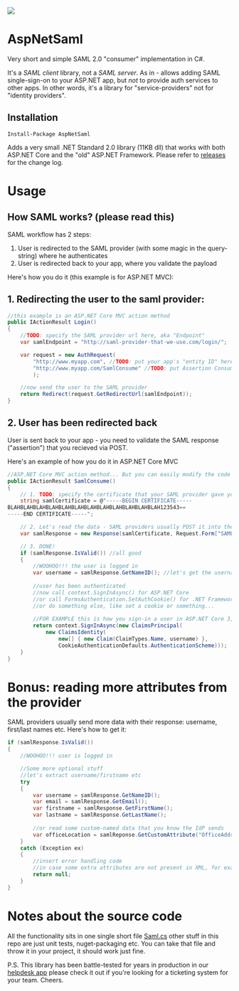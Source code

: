 ![](https://github.com/jitbit/AspNetSaml/actions/workflows/dotnet.yml/badge.svg)

# AspNetSaml

Very short and simple SAML 2.0 "consumer" implementation in C#.

It's a *SAML client* library, not a *SAML server*. As in - allows adding SAML single-sign-on to your ASP.NET app, but *not* to provide auth services to other apps. In other words, it's a library for "service-providers" not for "identity providers".

## Installation

`Install-Package AspNetSaml`

Adds a very small .NET Standard 2.0 library (11KB dll) that works with both ASP.NET Core and the "old" ASP.NET Framework. Please refer to [releases](https://github.com/jitbit/AspNetSaml/releases) for the change log.

# Usage

## How SAML works? (please read this)

SAML workflow has 2 steps:

1. User is redirected to the SAML provider (with some magic in the query-string) where he authenticates
2. User is redirected back to your app, where you validate the payload

Here's how you do it (this example is for ASP.NET MVC):

## 1. Redirecting the user to the saml provider:

```c#
//this example is an ASP.NET Core MVC action method
public IActionResult Login()
{
	//TODO: specify the SAML provider url here, aka "Endpoint"
	var samlEndpoint = "http://saml-provider-that-we-use.com/login/";

	var request = new AuthRequest(
		"http://www.myapp.com", //TODO: put your app's "entity ID" here
		"http://www.myapp.com/SamlConsume" //TODO: put Assertion Consumer URL (where the provider should redirect users after authenticating)
		);

	//now send the user to the SAML provider
	return Redirect(request.GetRedirectUrl(samlEndpoint));
}
```

## 2. User has been redirected back

User is sent back to your app - you need to validate the SAML response ("assertion") that you recieved via POST.

Here's an example of how you do it in ASP.NET Core MVC

```c#
//ASP.NET Core MVC action method... But you can easily modify the code for old .NET Framework, Web-forms etc.
public IActionResult SamlConsume()
{
	// 1. TODO: specify the certificate that your SAML provider gave you
	string samlCertificate = @"-----BEGIN CERTIFICATE-----
BLAHBLAHBLAHBLAHBLAHBLAHBLAHBLAHBLAHBLAHBLAHBLAH123543==
-----END CERTIFICATE-----";

	// 2. Let's read the data - SAML providers usually POST it into the "SAMLResponse" var
	var samlResponse = new Response(samlCertificate, Request.Form["SAMLResponse"]);

	// 3. DONE!
	if (samlResponse.IsValid()) //all good
	{
		//WOOHOO!!! the user is logged in
		var username = samlResponse.GetNameID(); //let's get the username
		
		//user has been authenticated
		//now call context.SignInAsync() for ASP.NET Core
		//or call FormsAuthentication.SetAuthCookie() for .NET Framework
		//or do something else, like set a cookie or something...
		
		//FOR EXAMPLE this is how you sign-in a user in ASP.NET Core 3,5,6,7
		return context.SignInAsync(new ClaimsPrincipal(
			new ClaimsIdentity(
				new[] { new Claim(ClaimTypes.Name, username) },
				CookieAuthenticationDefaults.AuthenticationScheme)));
	}
}
```

# Bonus: reading more attributes from the provider

SAML providers usually send more data with their response: username, first/last names etc. Here's how to get it:

```c#
if (samlResponse.IsValid())
{
	//WOOHOO!!! user is logged in

	//Some more optional stuff
	//let's extract username/firstname etc
	try
	{
		var username = samlResponse.GetNameID();
		var email = samlResponse.GetEmail();
		var firstname = samlResponse.GetFirstName();
		var lastname = samlResponse.GetLastName();
		
		//or read some custom-named data that you know the IdP sends
		var officeLocation = samlReponse.GetCustomAttribute("OfficeAddress");
	}
	catch (Exception ex)
	{
		//insert error handling code
		//in case some extra attributes are not present in XML, for example
		return null;
	}
}
```

# Notes about the source code

All the functionality sits in one single short file [Saml.cs](https://github.com/jitbit/AspNetSaml/blob/master/AspNetSaml/Saml.cs) other stuff in this repo are just unit tests, nuget-packaging etc. You can take that file and throw it in your project, it should work just fine.

P.S. This library has been battle-tested for years in production in our [helpdesk app](https://www.jitbit.com/helpdesk/) please check it out if you're looking for a ticketing system for your team. Cheers.
